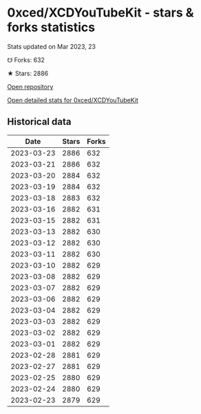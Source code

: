 # 0xced/XCDYouTubeKit - stars & forks statistics

Stats updated on Mar 2023, 23

☋ Forks: 632

★ Stars: 2886

[Open repository](https://github.com/0xced/XCDYouTubeKit)

[Open detailed stats for 0xced/XCDYouTubeKit](https://reviewgithub.com/rep/0xced/XCDYouTubeKit)

## Historical data
| Date | Stars | Forks |
|------|-------|-------|
| 2023-03-23 | 2886 | 632 | 
| 2023-03-21 | 2886 | 632 | 
| 2023-03-20 | 2884 | 632 | 
| 2023-03-19 | 2884 | 632 | 
| 2023-03-18 | 2883 | 632 | 
| 2023-03-16 | 2882 | 631 | 
| 2023-03-15 | 2882 | 631 | 
| 2023-03-13 | 2882 | 630 | 
| 2023-03-12 | 2882 | 630 | 
| 2023-03-11 | 2882 | 630 | 
| 2023-03-10 | 2882 | 629 | 
| 2023-03-08 | 2882 | 629 | 
| 2023-03-07 | 2882 | 629 | 
| 2023-03-06 | 2882 | 629 | 
| 2023-03-04 | 2882 | 629 | 
| 2023-03-03 | 2882 | 629 | 
| 2023-03-02 | 2882 | 629 | 
| 2023-03-01 | 2882 | 629 | 
| 2023-02-28 | 2881 | 629 | 
| 2023-02-27 | 2881 | 629 | 
| 2023-02-25 | 2880 | 629 | 
| 2023-02-24 | 2880 | 629 | 
| 2023-02-23 | 2879 | 629 | 

